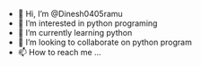 - 👋 Hi, I’m @Dinesh0405ramu
- 👀 I’m interested in python programing
- 🌱 I’m currently learning python
- 💞️ I’m looking to collaborate on python program
- 📫 How to reach me ...

<!---
Dinesh0405ramu/Dinesh0405ramu is a ✨ special ✨ repository because its `README.md` (this file) appears on your GitHub profile.
You can click the Preview link to take a look at your changes.
--->
